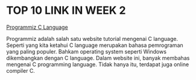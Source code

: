 # TOP 10 LINK IN WEEK 2

[Programmiz C Language](https://www.programiz.com/c-programming)

Programmiz adalah salah satu website tutorial mengenai C language. Seperti yang kita ketahui C language merupakan bahasa pemrograman yang paling populer. Bahkam operating system seperti Windows dikembangkan dengan C language. Dalam website ini, banyak membahas mengenai C programming language. Tidak hanya itu, terdapat juga online compiler C.
